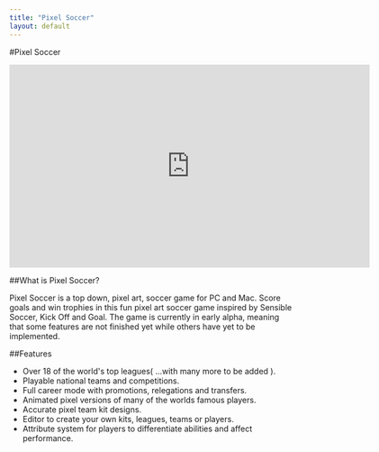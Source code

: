 ```yaml
---
title: "Pixel Soccer"
layout: default
---
```


#Pixel Soccer 


<!-- 16:9 aspect ratio -->
<div class="embed-responsive embed-responsive-16by9">
  <iframe width="640" height="360" src="https://www.youtube.com/embed/H47IjiQBbeY" frameborder="0"></iframe>
</div>



##What is Pixel Soccer?

Pixel Soccer is a top down, pixel art, soccer game for PC and Mac. Score goals and win trophies in this fun pixel art soccer game inspired by Sensible Soccer, Kick Off and Goal. The game is currently in early alpha, meaning that some features are not finished yet while others have yet to be implemented. 

##Features

<ul>
<li>Over 18 of the world's top leagues( ...with many more to be added ).</li>
<li>Playable national teams and competitions.</li>
<li>Full career mode with promotions, relegations and transfers.</li>
<li>Animated pixel versions of many of the worlds famous players.</li>
<li>Accurate pixel team kit designs.</li>
<li>Editor to create your own kits, leagues, teams or players.</li>
<li>Attribute system for players to differentiate abilities and affect performance.</li>
</ul>
